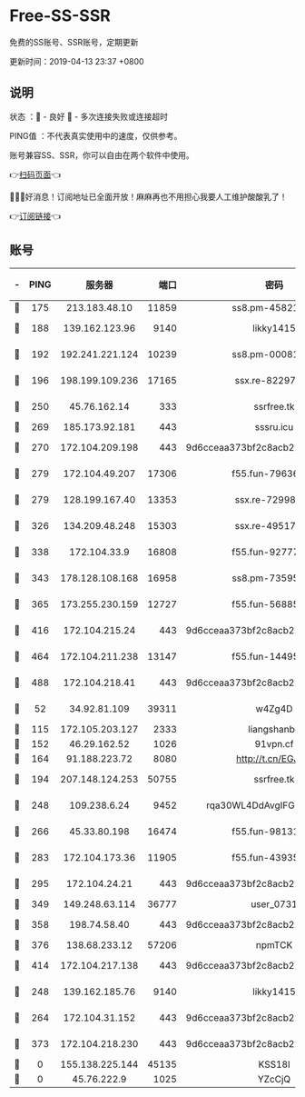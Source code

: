 # Free-SS-SSR

免费的SS账号、SSR账号，定期更新

更新时间：2019-04-13 23:37 +0800

## 说明

状态     ：🙂 - 良好 🙁 - 多次连接失败或连接超时

PING值   ：不代表真实使用中的速度，仅供参考。

账号兼容SS、SSR，你可以自由在两个软件中使用。

👉[扫码页面](https://liesauer.github.io/Free-SS-SSR/)👈

🎉🎉🎉好消息！订阅地址已全面开放！麻麻再也不用担心我要人工维护酸酸乳了！

👉[订阅链接](https://www.liesauer.net/yogurt/subscribe?ACCESS_TOKEN=DAYxR3mMaZAsaqUb)👈

## 账号

|-|PING|服务器|端口|密码|加密方式|区域|
|:----:|:----:|:-----:|-----:|:----:|:----:|:----:|
|🙂|175|213.183.48.10|11859|ss8.pm-45821557|rc4-md5|RU|
|🙂|188|139.162.123.96|9140|likky1415|aes-256-cfb|JP|
|🙂|192|192.241.221.124|10239|ss8.pm-00081236|aes-256-cfb|US|
|🙂|196|198.199.109.236|17165|ssx.re-82297982|aes-256-cfb|US|
|🙂|250|45.76.162.14|333|ssrfree.tk|aes-256-cfb|SG|
|🙂|269|185.173.92.181|443|sssru.icu|rc4-md5|RU|
|🙂|270|172.104.209.198|443|9d6cceaa373bf2c8acb22e60b6a58be6|aes-256-cfb|US|
|🙂|279|172.104.49.207|17306|f55.fun-79636698|aes-256-cfb|SG|
|🙂|279|128.199.167.40|13353|ssx.re-72998552|aes-256-cfb|SG|
|🙂|326|134.209.48.248|15303|ssx.re-49517818|aes-256-cfb|US|
|🙂|338|172.104.33.9|16808|f55.fun-92777414|aes-256-cfb|SG|
|🙂|343|178.128.108.168|16958|ss8.pm-73595978|aes-256-cfb|SG|
|🙂|365|173.255.230.159|12727|f55.fun-56885144|aes-256-cfb|US|
|🙂|416|172.104.215.24|443|9d6cceaa373bf2c8acb22e60b6a58be6|aes-256-cfb|US|
|🙂|464|172.104.211.238|13147|f55.fun-14495508|aes-256-cfb|US|
|🙂|488|172.104.218.41|443|9d6cceaa373bf2c8acb22e60b6a58be6|aes-256-cfb|US|
|🙂|52|34.92.81.109|39311|w4Zg4D|chacha20-ietf|US|
|🙂|115|172.105.203.127|2333|liangshanbo|chacha20|JP|
|🙂|152|46.29.162.52|1026|91vpn.cf|rc4-md5|RU|
|🙂|164|91.188.223.72|8080|http://t.cn/EGJIyrl|rc4-md5|RU|
|🙂|194|207.148.124.253|50755|ssrfree.tk|aes-256-cfb|SG|
|🙂|248|109.238.6.24|9452|rqa30WL4DdAvgIFG6Fs3znzTa|aes-256-cfb|FR|
|🙂|266|45.33.80.198|16474|f55.fun-98131400|aes-256-cfb|US|
|🙂|283|172.104.173.36|11905|f55.fun-43935884|aes-256-cfb|SG|
|🙂|295|172.104.24.21|443|9d6cceaa373bf2c8acb22e60b6a58be6|aes-256-cfb|US|
|🙂|349|149.248.63.114|36777|user_0731|chacha20|CA|
|🙂|358|198.74.58.40|443|9d6cceaa373bf2c8acb22e60b6a58be6|aes-256-cfb|US|
|🙂|376|138.68.233.12|57206|npmTCK|rc4-md5|US|
|🙂|414|172.104.217.138|443|9d6cceaa373bf2c8acb22e60b6a58be6|aes-256-cfb|US|
|🙁|248|139.162.185.76|9140|likky1415|aes-256-cfb|DE|
|🙁|264|172.104.31.152|443|9d6cceaa373bf2c8acb22e60b6a58be6|aes-256-cfb|US|
|🙁|373|172.104.218.230|443|9d6cceaa373bf2c8acb22e60b6a58be6|aes-256-cfb|US|
|🙁|0|155.138.225.144|45135|KSS18l|rc4-md5|US|
|🙁|0|45.76.222.9|1025|YZcCjQ|rc4-md5|JP|
